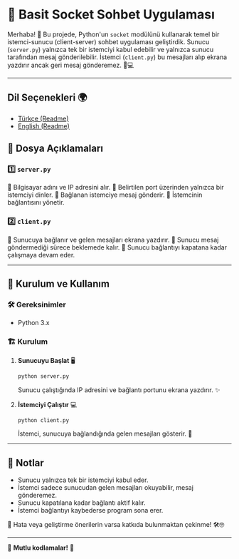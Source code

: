 # 📡 Basit Socket Sohbet Uygulaması

Merhaba! 👋 Bu projede, Python'un `socket` modülünü kullanarak temel bir istemci-sunucu (client-server) sohbet uygulaması geliştirdik. Sunucu (`server.py`) yalnızca tek bir istemciyi kabul edebilir ve yalnızca sunucu tarafından mesaj gönderilebilir. İstemci (`client.py`) bu mesajları alıp ekrana yazdırır ancak geri mesaj gönderemez. 💬💻

---
## Dil Seçenekleri 🌍
- [Türkçe (Readme)](readme.tr.md)
- [English (Readme)](readme.md)

## 📂 Dosya Açıklamaları

### 1️⃣ `server.py`
🔹 Bilgisayar adını ve IP adresini alır.
🔹 Belirtilen port üzerinden yalnızca bir istemciyi dinler.
🔹 Bağlanan istemciye mesaj gönderir.
🔹 İstemcinin bağlantısını yönetir.

### 2️⃣ `client.py`
🔹 Sunucuya bağlanır ve gelen mesajları ekrana yazdırır.
🔹 Sunucu mesaj göndermediği sürece beklemede kalır.
🔹 Sunucu bağlantıyı kapatana kadar çalışmaya devam eder.

---

## 🚀 Kurulum ve Kullanım

### 🛠️ Gereksinimler
- Python 3.x

### 🏗️ Kurulum
1. **Sunucuyu Başlat** 🖥️
   ```bash
   python server.py
   ```
   Sunucu çalıştığında IP adresini ve bağlantı portunu ekrana yazdırır. ✨

2. **İstemciyi Çalıştır** 💻
   ```bash
   python client.py
   ```
   İstemci, sunucuya bağlandığında gelen mesajları gösterir. 📩

---

## 📝 Notlar
- Sunucu yalnızca tek bir istemciyi kabul eder.
- İstemci sadece sunucudan gelen mesajları okuyabilir, mesaj gönderemez.
- Sunucu kapatılana kadar bağlantı aktif kalır.
- İstemci bağlantıyı kaybederse program sona erer.

🔧 Hata veya geliştirme önerilerin varsa katkıda bulunmaktan çekinme! 🛠️🤓

---

🚀 **Mutlu kodlamalar!** 🎉